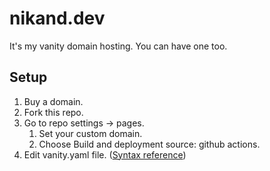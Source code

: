 # nikand.dev

It's my vanity domain hosting. You can have one too.

## Setup

1. Buy a domain.
1. Fork this repo.
1. Go to repo settings -> pages.
    1. Set your custom domain.
    1. Choose Build and deployment source: github actions.
1. Edit vanity.yaml file. ([Syntax reference](https://github.com/nikandfor/vanity-go#vanityyaml-reference))

